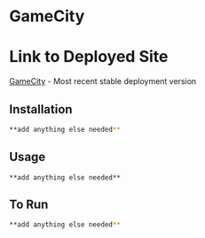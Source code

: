 # GameCity

# Link to Deployed Site
  [GameCity](www.google.com) - Most recent stable deployment version
   
## Installation
```bash
**add anything else needed**
```

## Usage
```
**add anything else needed**
```

## To Run
```bash
**add anything else needed**
```

